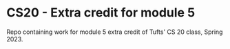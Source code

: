 # CS20 - Extra credit for module 5

Repo containing work for module 5 extra credit of Tufts' CS 20 class, Spring
2023.